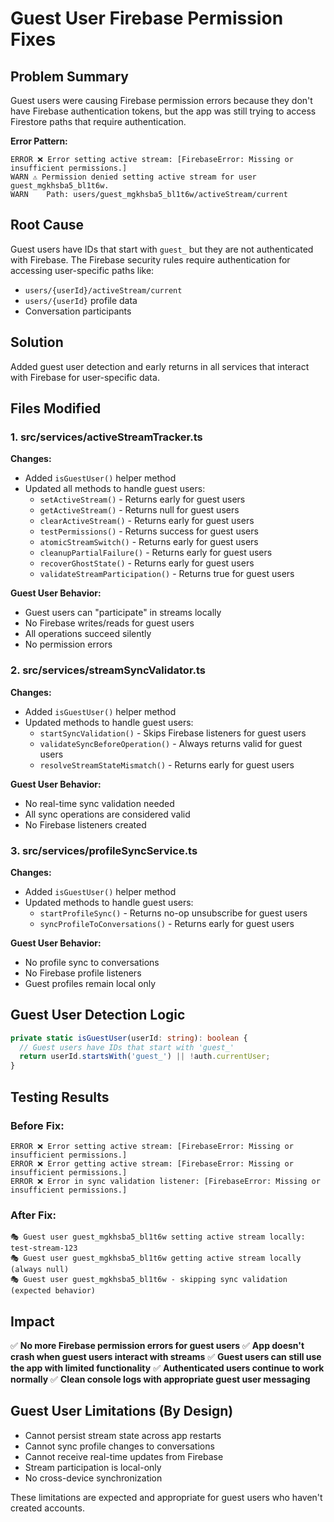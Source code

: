 # Guest User Firebase Permission Fixes

## Problem Summary

Guest users were causing Firebase permission errors because they don't have Firebase authentication tokens, but the app was still trying to access Firestore paths that require authentication.

**Error Pattern:**
```
ERROR ❌ Error setting active stream: [FirebaseError: Missing or insufficient permissions.]
WARN ⚠️ Permission denied setting active stream for user guest_mgkhsba5_bl1t6w.
WARN    Path: users/guest_mgkhsba5_bl1t6w/activeStream/current
```

## Root Cause

Guest users have IDs that start with `guest_` but they are not authenticated with Firebase. The Firebase security rules require authentication for accessing user-specific paths like:
- `users/{userId}/activeStream/current`
- `users/{userId}` profile data
- Conversation participants

## Solution

Added guest user detection and early returns in all services that interact with Firebase for user-specific data.

## Files Modified

### 1. **src/services/activeStreamTracker.ts**

**Changes:**
- Added `isGuestUser()` helper method
- Updated all methods to handle guest users:
  - `setActiveStream()` - Returns early for guest users
  - `getActiveStream()` - Returns null for guest users  
  - `clearActiveStream()` - Returns early for guest users
  - `testPermissions()` - Returns success for guest users
  - `atomicStreamSwitch()` - Returns early for guest users
  - `cleanupPartialFailure()` - Returns early for guest users
  - `recoverGhostState()` - Returns early for guest users
  - `validateStreamParticipation()` - Returns true for guest users

**Guest User Behavior:**
- Guest users can "participate" in streams locally
- No Firebase writes/reads for guest users
- All operations succeed silently
- No permission errors

### 2. **src/services/streamSyncValidator.ts**

**Changes:**
- Added `isGuestUser()` helper method
- Updated methods to handle guest users:
  - `startSyncValidation()` - Skips Firebase listeners for guest users
  - `validateSyncBeforeOperation()` - Always returns valid for guest users
  - `resolveStreamStateMismatch()` - Returns early for guest users

**Guest User Behavior:**
- No real-time sync validation needed
- All sync operations are considered valid
- No Firebase listeners created

### 3. **src/services/profileSyncService.ts**

**Changes:**
- Added `isGuestUser()` helper method
- Updated methods to handle guest users:
  - `startProfileSync()` - Returns no-op unsubscribe for guest users
  - `syncProfileToConversations()` - Returns early for guest users

**Guest User Behavior:**
- No profile sync to conversations
- No Firebase profile listeners
- Guest profiles remain local only

## Guest User Detection Logic

```typescript
private static isGuestUser(userId: string): boolean {
  // Guest users have IDs that start with 'guest_'
  return userId.startsWith('guest_') || !auth.currentUser;
}
```

## Testing Results

### Before Fix:
```
ERROR ❌ Error setting active stream: [FirebaseError: Missing or insufficient permissions.]
ERROR ❌ Error getting active stream: [FirebaseError: Missing or insufficient permissions.]
ERROR ❌ Error in sync validation listener: [FirebaseError: Missing or insufficient permissions.]
```

### After Fix:
```
🎭 Guest user guest_mgkhsba5_bl1t6w setting active stream locally: test-stream-123
🎭 Guest user guest_mgkhsba5_bl1t6w getting active stream locally (always null)
🎭 Guest user guest_mgkhsba5_bl1t6w - skipping sync validation (expected behavior)
```

## Impact

✅ **No more Firebase permission errors for guest users**
✅ **App doesn't crash when guest users interact with streams**
✅ **Guest users can still use the app with limited functionality**
✅ **Authenticated users continue to work normally**
✅ **Clean console logs with appropriate guest user messaging**

## Guest User Limitations (By Design)

- Cannot persist stream state across app restarts
- Cannot sync profile changes to conversations
- Cannot receive real-time updates from Firebase
- Stream participation is local-only
- No cross-device synchronization

These limitations are expected and appropriate for guest users who haven't created accounts.
